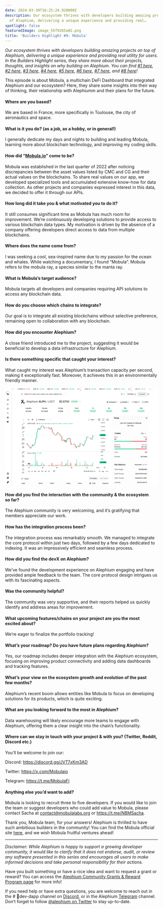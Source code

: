 ```yaml
---
date: 2024-03-30T16:25:24.920000Z
description: Our ecosystem thrives with developers building amazing projects on top
  of Alephium, delivering a unique experience and providing real…
spotlight: false
featuredImage: image_55f9265a02.png
title: 'Builders Highlight #9: Mobula'
---
```


_Our ecosystem thrives with developers building amazing projects on top of Alephium, delivering a unique experience and providing real utility for users. In the Builders Highlight series, they share more about their projects, thoughts, and insights on why building on Alephium. You can find_ <a href="https://medium.com/@alephium/builders-highlight-sezame-wallet-ddb4aeb61881" ><em>#1 here</em></a>_,_ <a href="https://medium.com/@alephium/builders-highlight-alphpaca-nfts-99c69775f04c" ><em>#2 here</em></a>, <a href="https://medium.com/@alephium/builders-highlight-3-ayin-6be4a6bd4ec2" ><em>#3 here</em></a>, <a href="https://medium.com/@alephium/builders-highlight-4-no-trust-verify-9ea495ca826f" ><em>#4 here</em></a>, <a href="https://medium.com/@alephium/builders-highlight-5-deadrare-d5ff90d6161e" ><em>#5 here</em></a>, <a href="https://medium.com/@alephium/builders-highlight-6-what-the-duck-0aedc602ecfd" ><em>#6 here</em></a>, <a href="https://medium.com/@alephium/builders-highlight-7-alphpad-bbd4f4a34fd5" ><em>#7 here</em></a>, _and_ <a href="https://medium.com/@alephium/builders-highlight-8-ngu-money-f8bf05e36e99" ><em>#8 here</em></a>_!_

This episode is about Mobula, a multichain DeFi Dashboard that integrated Alephium and our ecosystem? Here, they share some insights into their way of thinking, their relationship with Alephiumm and their plans for the future.

#### Where are you based?

We are based in France, more specifically in Toulouse, the city of aeronautics and space.

#### What is it you do? (as a job, as a hobby, or in general!)

I generally dedicate my days and nights to building and leading Mobula, learning more about blockchain technology, and improving my coding skills.

#### How did “<a href="http://mobula.io/" >Mobula.io</a>” come to be?

Mobula was established in the last quarter of 2022 after noticing discrepancies between the asset values listed by CMC and CG and their actual values on the blockchains. To share real values on our app, we developed specialized tools and accumulated extensive know-how for data collection. As other projects and companies expressed interest in this data, we decided to offer it through our APIs.

#### How long did it take you & what motivated you to do it?

It still consumes significant time as Mobula has much room for improvement. We’re continuously developing solutions to provide access to various blockchain data types. My motivation is driven by the absence of a company offering developers direct access to data from multiple blockchains.

#### Where does the name come from?

I was seeking a cool, sea-inspired name due to my passion for the ocean and whales. While watching a documentary, I found “Mobula”. Mobula refers to the mobula ray, a species similar to the manta ray.

#### What is Mobula’s target audience?

Mobula targets all developers and companies requiring API solutions to access any blockchain data.

#### How do you choose which chains to integrate?

Our goal is to integrate all existing blockchains without selective preference, remaining open to collaboration with any blockchain.

#### How did you encounter Alephium?

A close friend introduced me to the project, suggesting it would be beneficial to develop a data infrastructure for Alephium.

#### Is there something specific that caught your interest?

What caught my interest was Alephium’s transaction capacity per second, making it exceptionally fast. Moreover, it achieves this in an environmentally friendly manner.

![](image_87785ef4a1.png)

#### How did you find the interaction with the community & the ecosystem so far?

The Alephium community is very welcoming, and it’s gratifying that members appreciate our work.

#### How has the integration process been?

The integration process was remarkably smooth. We managed to integrate the core protocol within just two days, followed by a few days dedicated to indexing. It was an impressively efficient and seamless process.

#### How did you find the devX on Alephium?

We’ve found the development experience on Alephium engaging and have provided ample feedback to the team. The core protocol design intrigues us with its fascinating aspects.

#### Was the community helpful?

The community was very supportive, and their reports helped us quickly identify and address areas for improvement.

#### What upcoming features/chains on your project are you the most excited about?

We’re eager to finalize the portfolio tracking!

#### What’s your roadmap? Do you have future plans regarding Alephium?

Yes, our roadmap includes deeper integration with the Alephium ecosystem, focusing on improving product connectivity and adding data dashboards and tracking features.

#### What’s your view on the ecosystem growth and evolution of the past few months?

Alephium’s recent boom allows entities like Mobula to focus on developing solutions for its products, which is quite exciting.

#### What are you looking forward to the most in Alephium?

Data warehousing will likely encourage more teams to engage with Alephium, offering them a clear insight into the chain’s functionality.

#### Where can we stay in touch with your project & with you? (Twitter, Reddit, Discord etc.)

You’ll be welcome to join our:

Discord: <a href="https://discord.gg/JVT7xKm3AD" >https://discord.gg/JVT7xKm3AD</a>

Twitter: <a href="https://x.com/Mobulaio" >https://x.com/Mobulaio</a>

Telegram: <a href="https://t.me/MobulaFi" >https://t.me/MobulaFi</a>

#### Anything else you’d want to add?

Mobula is looking to recruit three to five developers. If you would like to join the team or suggest developers who could add value to Mobula, please contact Sacha at <a href="mailto:contact@mobulalabs.org" >contact@mobulalabs.org</a> or <a href="https://t.me/NBMSacha" >https://t.me/NBMSacha</a>.

Thank you, Mobula team, for your answers! Alephium is thrilled to have such ambitious builders in the community! You can find the Mobula official site <a href="http://mobula.io" >here</a>, and we wish Mobula fruitful ventures ahead!

---

_Disclaimer: While Alephium is happy to support a growing developer community, it would like to clarify that it does not endorse, audit, or review any software presented in this series and encourages all users to make informed decisions and take personal responsibility for their actions._

Have you built something or have a nice idea and want to request a grant or reward? You can access the <a href="https://github.com/alephium/community/blob/master/Grant%26RewardProgram.md" >Alephium Community Grants &amp; Reward Program page</a> for more info!

If you need help or have extra questions, you are welcome to reach out in the \# 🎨dev-dapp channel on [Discord](/discord), or in the Alephium <a href="https://t.me/alephiumgroup" >Telegram</a> channel. Don’t forget to follow <a href="https://twitter.com/alephium" >@alephium on Twitter</a> to stay up-to-date.
